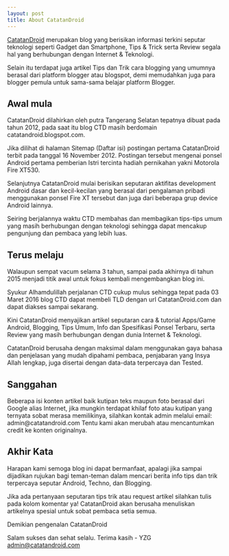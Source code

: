 ```yaml
---
layout: post
title: About CatatanDroid
---
```


[CatatanDroid](https://www.catatandroid.com) merupakan blog yang berisikan informasi terkini seputar teknologi seperti Gadget dan Smartphone, Tips & Trick serta Review segala hal yang berhubungan dengan Internet & Teknologi.

Selain itu terdapat juga artikel Tips dan Trik cara blogging yang umumnya berasal dari platform blogger atau blogspot, demi memudahkan juga para blogger pemula untuk sama-sama belajar platform Blogger.

<h2>Awal mula</h2>
CatatanDroid dilahirkan oleh putra Tangerang Selatan tepatnya dibuat pada tahun 2012, pada saat itu blog CTD masih berdomain catatandroid.blogspot.com.

Jika dilihat di halaman Sitemap (Daftar isi) postingan pertama CatatanDroid terbit pada tanggal 16 November 2012. Postingan tersebut mengenai ponsel Android pertama pemberian Istri tercinta hadiah pernikahan yakni Motorola Fire XT530.

Selanjutnya CatatanDroid mulai berisikan seputaran aktifitas development Android dasar dan kecil-kecilan yang berasal dari pengalaman pribadi menggunakan ponsel Fire XT tersebut dan juga dari beberapa grup device Android lainnya.

Seiring berjalannya waktu CTD membahas dan membagikan tips-tips umum yang masih berhubungan dengan teknologi sehingga dapat mencakup pengunjung dan pembaca yang lebih luas.

<h2>Terus melaju</h2>
Walaupun sempat vacum selama 3 tahun, sampai pada akhirnya di tahun 2015 menjadi titik awal untuk fokus kembali mengembangkan blog ini.

Syukur Alhamdulillah perjalanan CTD cukup mulus sehingga tepat pada 03 Maret 2016 blog CTD dapat membeli TLD dengan url CatatanDroid.com dan dapat diakses sampai sekarang.

Kini CatatanDroid menyajikan artikel seputaran cara & tutorial Apps/Game Android, Blogging, Tips Umum, Info dan Spesifikasi Ponsel Terbaru, serta Review yang masih berhubungan dengan dunia Internet & Teknologi.

CatatanDroid berusaha dengan maksimal dalam menggunakan gaya bahasa dan penjelasan yang mudah dipahami pembaca, penjabaran yang Insya Allah lengkap, juga disertai dengan data-data terpercaya dan Tested.

<h2>Sanggahan</h2>
Beberapa isi konten artikel baik kutipan teks maupun foto berasal dari Google alias Internet, jika mungkin terdapat khilaf foto atau kutipan yang ternyata sobat merasa memilikinya, silahkan kontak admin melalui email: 
admin@catatandroid.com
Tentu kami akan merubah atau mencantumkan credit ke konten originalnya.

<h2>Akhir Kata</h2>
Harapan kami semoga blog ini dapat bermanfaat, apalagi jika sampai dijadikan rujukan bagi teman-teman dalam mencari berita info tips dan trik terpercaya seputar Android, Techno, dan Blogging.

Jika ada pertanyaan seputaran tips trik atau request artikel silahkan tulis pada kolom komentar ya! CatatanDroid akan berusaha menuliskan artikelnya spesial untuk sobat pembaca setia semua.

Demikian pengenalan CatatanDroid

Salam sukses dan sehat selalu.
Terima kasih - YZG
admin@catatandroid.com
